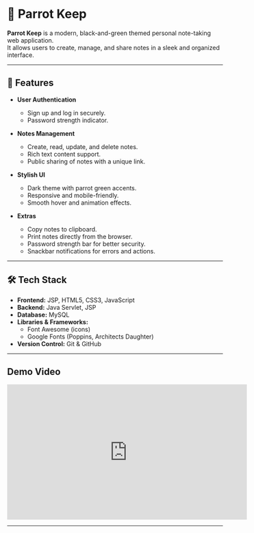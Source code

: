 ﻿# 📝 Parrot Keep

**Parrot Keep** is a modern, black-and-green themed personal note-taking web application.  
It allows users to create, manage, and share notes in a sleek and organized interface.

---

## 🎨 Features

- **User Authentication**
  - Sign up and log in securely.
  - Password strength indicator.

- **Notes Management**
  - Create, read, update, and delete notes.
  - Rich text content support.
  - Public sharing of notes with a unique link.

- **Stylish UI**
  - Dark theme with parrot green accents.
  - Responsive and mobile-friendly.
  - Smooth hover and animation effects.

- **Extras**
  - Copy notes to clipboard.
  - Print notes directly from the browser.
  - Password strength bar for better security.
  - Snackbar notifications for errors and actions.

---

## 🛠 Tech Stack

- **Frontend:** JSP, HTML5, CSS3, JavaScript  
- **Backend:** Java Servlet, JSP  
- **Database:** MySQL  
- **Libraries & Frameworks:** 
  - Font Awesome (icons)
  - Google Fonts (Poppins, Architects Daughter)
- **Version Control:** Git & GitHub

---

## Demo Video

<iframe width="560" height="315" src="https://www.youtube.com/embed/UZyikEg9f2k?si=fEDXhtpnMPLZi5r3" title="YouTube video player" frameborder="0" allow="accelerometer; autoplay; clipboard-write; encrypted-media; gyroscope; picture-in-picture; web-share" referrerpolicy="strict-origin-when-cross-origin" allowfullscreen></iframe>

---



